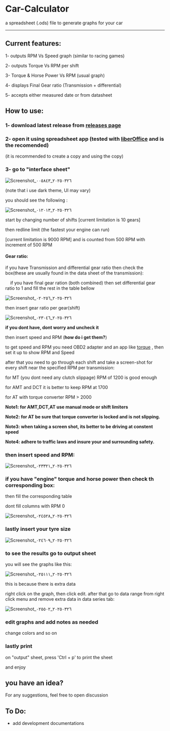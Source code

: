 # Car-Calculator

a spreadsheet (.ods) file to generate graphs for your car

_____________________________________________________________________________________________

## Current features:

1- outputs RPM Vs Speed graph (similar to racing games)

2- outputs Torque Vs RPM per shift

3- Torque & Horse Power Vs RPM (usual graph)

4- displays Final Gear ratio (Transmission + differential)

5- accepts either measured date or from datasheet

## How to use:

### 1- download latest release from [releases page](https://github.com/ECO1AI/car-calculator/releases/)

### 2- open it using spreadsheet app (tested with [liberOffice](https://www.libreoffice.org/) and is the recomended)

(it is recommended to create a copy and using the copy)

### 3- go to "interface sheet"

![Screenshot_٢٠٢٥٠٣٢٦_٠٠٥٨٤٣](https://github.com/user-attachments/assets/c546a89f-f2cb-45f4-82b2-005a901105cc)

(note that i use dark theme, UI may vary)

you should see the following :

![Screenshot_٢٠٢٥٠٣٢٦_٠١٢٠١٣](https://github.com/user-attachments/assets/cc6fffaa-829c-4f76-b07a-43611ce04ff2)

start by changing number of shifts [current limitation is 10 gears]

then redline limit (the fastest your engine can run) 

[current limitation is 9000 RPM] and is counted from 500 RPM with increment of 500 RPM

#### Gear ratio:

if you have Transmission and differential gear ratio then check the box(these are usually found in the data sheet of the transmission):

    if you have final gear ration (both combined) then set differential gear ratio to 1 and fill the rest in the table bellow

![Screenshot_٢٠٢٥٠٣٢٦_٠٢٠٢٥٦](https://github.com/user-attachments/assets/3f477db3-80fa-44cd-96d1-796fed883dce)

then insert gear ratio per gear(shift)

![Screenshot_٢٠٢٥٠٣٢٦_٠٢٣٠٤٦](https://github.com/user-attachments/assets/2ee108d5-19d8-42f1-81b1-a37f45d257d5)


**if you dont have, dont worry and uncheck it**

then insert speed and RPM (**how do i get them?**)



to get speed and RPM you need OBD2 adapter and an app like [torque](https://torque-bhp.com/software/torque-android-obd2-adapters/) , then set it up to show RPM and Speed

after that you need to go through each shift and take a screen-shot for every shift near the specified RPM per transmission:

for MT (you dont need any clutch slippage) RPM of 1200 is good enough

for AMT and DCT it is better to keep RPM at 1700

for AT with torque converter RPM > 2000

**Note1: for AMT,DCT,AT use manual mode or shift limiters**

**Note2: for AT be sure that torque converter is locked and is not slipping.**

**Note3: when taking a screen shot, its better to be driving at constent speed**

**Note4: adhere to traffic laws and insure your and surrounding safety.**



### then insert speed and RPM:

![Screenshot_٢٠٢٥٠٣٢٦_٠٢٣٣٢١](https://github.com/user-attachments/assets/059f8d8d-e8fa-4aba-bd85-32d1e3c465f9)

### if you have "engine" torque and horse power then check th corresponding box:

then fill the corresponding table

dont fill columns with RPM 0

![Screenshot_٢٠٢٥٠٣٢٦_٠٢٤٥٢٨](https://github.com/user-attachments/assets/90121b17-68e0-4c7f-a298-d3dc70d833ec)

### lastly insert your tyre size

![Screenshot_٢٠٢٥٠٣٢٦_٠٢٤٦٠٩](https://github.com/user-attachments/assets/efafbe4a-c06b-4b58-810d-02ded13eb433)

### to see the results go to output sheet

you will see the graphs like this:

![Screenshot_٢٠٢٥٠٣٢٦_٠٢٥١١١](https://github.com/user-attachments/assets/51755674-1e5a-4d02-be94-656ddc3a0648)

this is because there is extra data

right click on the graph, then click edit. after that go to data range from right click menu and remove extra data in data series tab:

![Screenshot_٢٠٢٥٠٣٢٦_٠٢٥٥٠٢](https://github.com/user-attachments/assets/487289ec-4453-48ea-9dc3-73a19772abaa)

### edit graphs and add notes as needed

change colors and so on

### lastly print

on "output" sheet, press 'Ctrl + p' to print the sheet

and enjoy

## you have an idea?
For any suggestions, feel free to open discussion

## To Do:
- add development documentations
